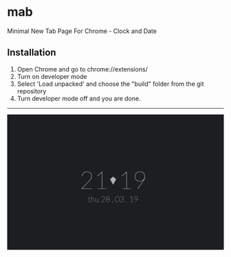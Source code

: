 # mab
Minimal New Tab Page For Chrome - Clock and Date

## Installation
1. Open Chrome and go to chrome://extensions/
2. Turn on developer mode
3. Select 'Load unpacked' and choose the "build" folder from the git repository
4. Turn developer mode off and you are done.

***

![screenshot](https://github.com/k1tesurfen/mab/blob/master/screenshot.png)
